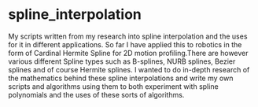 # spline_interpolation
My scripts written from my research into spline interpolation and the uses for it in different applications. So far I have applied this to robotics in the form of Cardinal Hermite Spline for 2D motion profiling.There are however various different Spline types such as B-splines, NURB splines, Bezier splines and of course Hermite splines. 
I wanted to do in-depth research of the mathematics behind these spline interpolations and write my own scripts and algorithms using them to both experiment with spline polynomials and the uses of these sorts of algorithms. 


